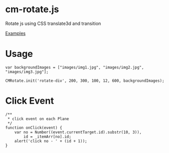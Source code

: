 cm-rotate.js
============

Rotate js using CSS translate3d and transition

[Examples](http://work.cmiscm.com/cm-rotate.js/)



Usage
=======

    var backgroundImages = ["images/img1.jpg", "images/img2.jpg", "images/img3.jpg"];

    CMRotate.init('rotate-div', 200, 300, 100, 12, 600, backgroundImages);

Click Event
==============

    /**
     * click event on each Plane
     */
    function onClick(event) {
        var no = Number((event.currentTarget.id).substr(10, 3)),
            id = _itemArr[no].id;
        alert('click no - ' + (id + 1));
    }

